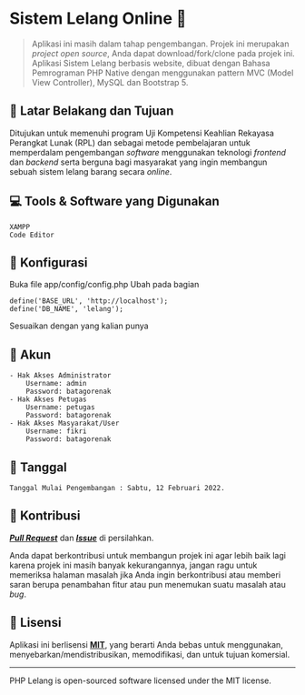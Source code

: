 # Sistem Lelang Online :handbag:

> Aplikasi ini masih dalam tahap pengembangan.
> Projek ini merupakan _project open source_, Anda dapat download/fork/clone pada projek ini.
> Aplikasi Sistem Lelang berbasis website, dibuat dengan Bahasa Pemrograman PHP Native dengan menggunakan pattern MVC (Model View Controller), MySQL dan Bootstrap 5.

## 🤔 Latar Belakang dan Tujuan

Ditujukan untuk memenuhi program Uji Kompetensi Keahlian Rekayasa Perangkat Lunak (RPL) dan sebagai metode pembelajaran untuk memperdalam pengembangan _software_ menggunakan teknologi _frontend_ dan _backend_ serta berguna bagi masyarakat yang ingin membangun sebuah sistem lelang barang secara _online_.

## 💻 Tools & Software yang Digunakan

    XAMPP
    Code Editor

## 🔧 Konfigurasi

Buka file app/config/config.php
Ubah pada bagian

    define('BASE_URL', 'http://localhost');
    define('DB_NAME', 'lelang');

Sesuaikan dengan yang kalian punya

## :man: Akun

    - Hak Akses Administrator
    	Username: admin
    	Password: batagorenak
    - Hak Akses Petugas
    	Username: petugas
    	Password: batagorenak
    - Hak Akses Masyarakat/User
    	Username: fikri
    	Password: batagorenak

## 📆 Tanggal

    Tanggal Mulai Pengembangan : Sabtu, 12 Februari 2022.

## 🤝 Kontribusi

_**[Pull Request](https://github.com/fikriks/php-lelang/pulls)**_ dan _**[Issue](https://github.com/fikriks/php-lelang/issues)**_ di persilahkan.

Anda dapat berkontribusi untuk membangun projek ini agar lebih baik lagi karena projek ini masih banyak kekurangannya, jangan ragu untuk memeriksa halaman masalah jika Anda ingin berkontribusi atau memberi saran berupa penambahan fitur atau pun menemukan suatu masalah atau _bug_.

## 📝 Lisensi

Aplikasi ini berlisensi **[MIT](https://github.com/fikriks/php-lelang/blob/main/LICENSE)**, yang berarti Anda bebas untuk menggunakan, menyebarkan/mendistribusikan, memodifikasi, dan untuk tujuan komersial.

---

PHP Lelang is open-sourced software licensed under the MIT license.
